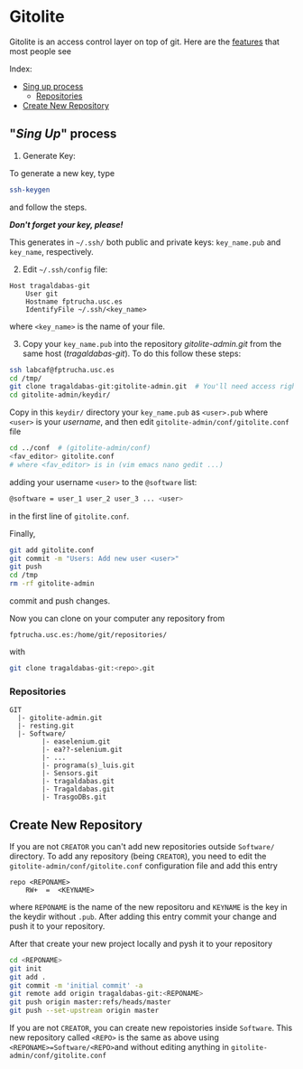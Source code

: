 # Gitolite

Gitolite is an access control layer on top of git. Here are the [features](gitolite_features.md) that most people see

Index:
- [Sing up process](##"*sin-up*"-process)
    + [Repositories](###repositories)
- [Create New Repository](##create-new-repository)


## "*Sing Up*" process

1. Generate Key:

To generate a new key, type 
```bash
ssh-keygen
```
and follow the steps.

***Don't forget your key, please!***

This generates in `~/.ssh/` both public and private keys: `key_name.pub` and 
`key_name`, respectively.

2. Edit `~/.ssh/config` file:
```
Host tragaldabas-git
    User git
    Hostname fptrucha.usc.es
    IdentifyFile ~/.ssh/<key_name>
```
where `<key_name>` is the name of your file.

3. Copy your `key_name.pub` into the repository *gitolite-admin.git* from the 
same host (*tragaldabas-git*). To do this follow these steps:

```bash
ssh labcaf@fptrucha.usc.es
cd /tmp/
git clone tragaldabas-git:gitolite-admin.git  # You'll need access rights
cd gitolite-admin/keydir/
```
Copy in this `keydir/` directory your `key_name.pub` as `<user>.pub` where `<user>` 
is your *username*, and then edit `gitolite-admin/conf/gitolite.conf` file

```bash
cd ../conf  # (gitolite-admin/conf)
<fav_editor> gitolite.conf
# where <fav_editor> is in (vim emacs nano gedit ...)
```
adding your username `<user>` to the `@software` list:
```bash
@software = user_1 user_2 user_3 ... <user>
```
in the first line of `gitolite.conf`. 

Finally,
```bash
git add gitolite.conf
git commit -m "Users: Add new user <user>"
git push
cd /tmp
rm -rf gitolite-admin
```
commit and push changes.

Now you can clone on your computer any repository from
```
fptrucha.usc.es:/home/git/repositories/
```
with
```bash
git clone tragaldabas-git:<repo>.git
```

### Repositories

```
GIT
  |- gitolite-admin.git
  |- resting.git
  |- Software/
        |- easelenium.git
        |- ea??-selenium.git
        |- ...
        |- programa(s)_luis.git
        |- Sensors.git
        |- tragaldabas.git
        |- Tragaldabas.git
        |- TrasgoDBs.git
```


## Create New Repository

If you are not `CREATOR` you can't add new repositories outside `Software/`
directory. To add any repository (being `CREATOR`), you need to edit the 
`gitolite-admin/conf/gitolite.conf` configuration file and add this entry
```
repo <REPONAME>
    RW+  =  <KEYNAME>
```
where `REPONAME` is the name of the new repositoru and `KEYNAME` is the key in 
the keydir without `.pub`. After adding this entry commit your change and push it 
to your repository.

After that create your new project locally and pysh it to your repository
```bash
cd <REPONAME>
git init
git add .
git commit -m 'initial commit' -a
git remote add origin tragaldabas-git:<REPONAME>
git push origin master:refs/heads/master
git push --set-upstream origin master
```

If you are not `CREATOR`, you can create new repoistories inside `Software`.
This new repository called `<REPO>` is the same as above using 
`<REPONAME>=Software/<REPO>`and without editing anything in 
`gitolite-admin/conf/gitolite.conf`

